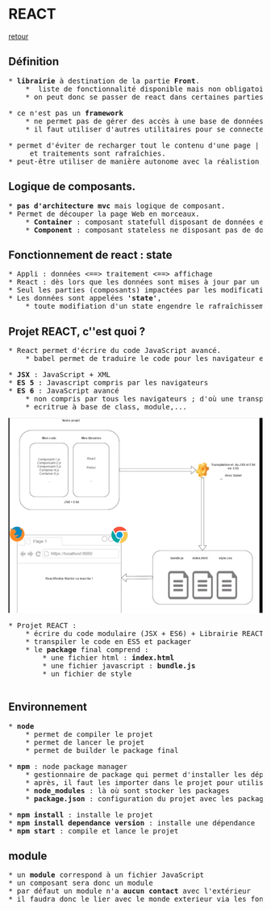 # REACT

[retour](../index-react.md)

## Définition
<pre>
* <b>librairie</b> à destination de la partie <b>Front</b>.
    *  liste de fonctionnalité disponible mais non obligatoire.
    * on peut donc se passer de react dans certaines parties du code.

* ce n'est pas un <b>framework</b>
    * ne permet pas de gérer des accès à une base de données ou un serveur de manière directe
    * il faut utiliser d'autres utilitaires pour se connecter à un serveur : ajax ou axios (API Rest).

* permet d'éviter de recharger tout le contenu d'une page | seul les parties impactées par données
     et traitements sont rafraîchies.
* peut-être utiliser de manière autonome avec la réalistion d'application complète ou de manière sporadique.
</pre>

## Logique de composants.
<pre>
* <b>pas d'architecture mvc</b> mais logique de composant.
* Permet de découper la page Web en morceaux.
    * <b>Container</b> : composant statefull disposant de données et/ou regroupant d'autres composant à l'interieur.
    * <b>Component</b> : composant stateless ne disposant pas de données et ne fait que de l'affichage.
</pre>

## Fonctionnement de react : state
<pre>
* Appli : données <==> traitement <==> affichage
* React : dès lors que les données sont mises à jour par un traitement l'affichage est mis à jour directement.
* Seul les parties (composants) impactées par les modification sont mises à jour.
* Les données sont appelées <b>'state'</b>, 
    * toute modifiation d'un state engendre le rafraîchissement d'un composant.
</pre>

## Projet REACT, c''est quoi ?
<pre>
* React permet d'écrire du code JavaScript avancé.
    * babel permet de traduire le code pour les navigateur en javascript classique.

* <b>JSX</b> : JavaScript + XML
* <b>ES 5</b> : Javascript compris par les navigateurs
* <b>ES 6</b> : JavaScript avancé 
    * non compris par tous les navigateurs ; d'où une transpilation par <b>babel</b>
    * ecritrue à base de class, module,...
</pre>

![img-compilation](compilation/img/schema-compilation-babel.PNG)

<pre>
* Projet REACT : 
    * écrire du code modulaire (JSX + ES6) + Librairie REACT
    * transpiler le code en ES5 et packager
    * le <b>package</b> final comprend :
        * une fichier html : <b>index.html</b>
        * une fichier javascript : <b>bundle.js</b>
        * un fichier de style

</pre>

## Environnement
<pre>
* <b>node</b> 
    * permet de compiler le projet
    * permet de lancer le projet
    * permet de builder le package final

* <b>npm</b> : node package manager
    * gestionnaire de package qui permet d'installer les dépendances
    * après, il faut les importer dans le projet pour utilisation
    * <b>node_modules</b> : là où sont stocker les packages
    * <b>package.json</b> : configuration du projet avec les packages

* <b>npm install</b> : installe le projet
* <b>npm install dependance version</b> : installe une dépendance
* <b>npm start</b> : compile et lance le projet
</pre>

## module
<pre>
* un <b>module</b> correspond à un fichier JavaScript
* un composant sera donc un module
* par défaut un module n'a <b>aucun contact</b> avec l'extérieur
* il faudra donc le lier avec le monde exterieur via les fonctionnalités <b>IMPORT / EXPORT</b>
</pre
